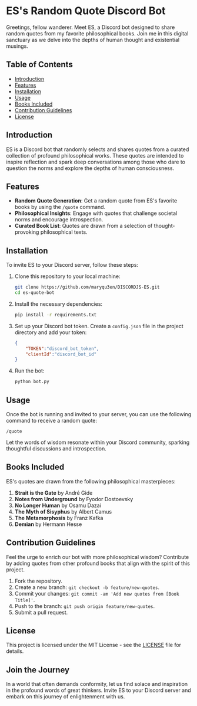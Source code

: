 # ES's Random Quote Discord Bot

Greetings, fellow wanderer. Meet ES, a Discord bot designed to share random quotes from my favorite philosophical books. Join me in this digital sanctuary as we delve into the depths of human thought and existential musings.

## Table of Contents

- [Introduction](#introduction)
- [Features](#features)
- [Installation](#installation)
- [Usage](#usage)
- [Books Included](#books-included)
- [Contribution Guidelines](#contribution-guidelines)
- [License](#license)

## Introduction

ES is a Discord bot that randomly selects and shares quotes from a curated collection of profound philosophical works. These quotes are intended to inspire reflection and spark deep conversations among those who dare to question the norms and explore the depths of human consciousness.

## Features

- **Random Quote Generation**: Get a random quote from ES's favorite books by using the `/quote` command.
- **Philosophical Insights**: Engage with quotes that challenge societal norms and encourage introspection.
- **Curated Book List**: Quotes are drawn from a selection of thought-provoking philosophical texts.

## Installation

To invite ES to your Discord server, follow these steps:

1. Clone this repository to your local machine:

    ```bash
    git clone https://github.com/maryqu3en/DISCORDJS-ES.git
    cd es-quote-bot
    ```

2. Install the necessary dependencies:

    ```bash
    pip install -r requirements.txt
    ```

3. Set up your Discord bot token. Create a `config.json` file in the project directory and add your token:

    ```json
    {
        "TOKEN":"discord_bot_token",
        "clientId":"discord_bot_id"
    }    
    ```

4. Run the bot:

    ```bash
    python bot.py
    ```

## Usage

Once the bot is running and invited to your server, you can use the following command to receive a random quote:

```plaintext
/quote
```

Let the words of wisdom resonate within your Discord community, sparking thoughtful discussions and introspection.

## Books Included

ES's quotes are drawn from the following philosophical masterpieces:

1. **Strait is the Gate** by André Gide
2. **Notes from Underground** by Fyodor Dostoevsky
3. **No Longer Human** by Osamu Dazai
4. **The Myth of Sisyphus** by Albert Camus
5. **The Metamorphosis** by Franz Kafka
6. **Demian** by Hermann Hesse

## Contribution Guidelines

Feel the urge to enrich our bot with more philosophical wisdom? Contribute by adding quotes from other profound books that align with the spirit of this project.

1. Fork the repository.
2. Create a new branch: `git checkout -b feature/new-quotes`.
3. Commit your changes: `git commit -am 'Add new quotes from [Book Title]'`.
4. Push to the branch: `git push origin feature/new-quotes`.
5. Submit a pull request.

## License

This project is licensed under the MIT License - see the [LICENSE](LICENSE) file for details.

## Join the Journey

In a world that often demands conformity, let us find solace and inspiration in the profound words of great thinkers. Invite ES to your Discord server and embark on this journey of enlightenment with us.
